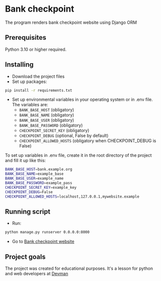 # Bank checkpoint

The program renders bank checkpoint website using Django ORM

## Prerequisites

Python 3.10 or higher required.

## Installing

- Download the project files
- Set up packages:

```bash
pip install -r requirements.txt
```

- Set up environmental variables in your operating system or in .env file. The variables are:
  - `BANK_BASE_HOST` (obligatory)
  - `BANK_BASE_NAME` (obligatory)
  - `BANK_BASE_USER` (obligatory)
  - `BANK_BASE_PASSWORD` (obligatory)
  - `CHECKPOINT_SECRET_KEY` (obligatory)
  - `CHECKPOINT_DEBUG` (optional, False by default)
  - `CHECKPOINT_ALLOWED_HOSTS` (obligatory when CHECKPOINT_DEBUG is False)

To set up variables in .env file, create it in the root directory of the project and fill it up like this:

```bash
BANK_BASE_HOST=bank.example.org
BANK_BASE_NAME=example_base
BANK_BASE_USER=example_name
BANK_BASE_PASSWORD=example_pass
CHECKPOINT_SECRET_KEY=example_key
CHECKPOINT_DEBUG=False
CHECKPOINT_ALLOWED_HOSTS=localhost,127.0.0.1,mywebsite.example
```

## Running script

- Run:

```bash
python manage.py runserver 0.0.0.0:8000
```

- Go to [Bank checkpoint website](http://127.0.0.1:8000/)

## Project goals

The project was created for educational purposes.
It's a lesson for python and web developers at [Devman](https://dvmn.org)
